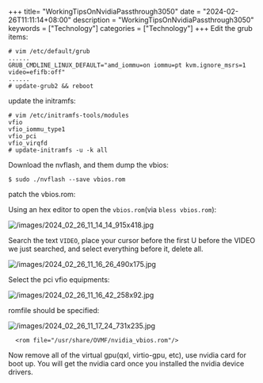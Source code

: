 +++
title= "WorkingTipsOnNvidiaPassthrough3050"
date = "2024-02-26T11:11:14+08:00"
description = "WorkingTipsOnNvidiaPassthrough3050"
keywords = ["Technology"]
categories = ["Technology"]
+++
Edit the grub items:     

```
# vim /etc/default/grub
......
GRUB_CMDLINE_LINUX_DEFAULT="amd_iommu=on iommu=pt kvm.ignore_msrs=1 video=efifb:off"
......
# update-grub2 && reboot
```
update the initramfs:    

```
# vim /etc/initramfs-tools/modules 
vfio
vfio_iommu_type1
vfio_pci
vfio_virqfd
# update-initramfs -u -k all
```
Download the nvflash, and them dump the vbios:    

```
$ sudo ./nvflash --save vbios.rom
```
patch the vbios.rom:    

Using an hex editor to open the `vbios.rom`(via `bless vbios.rom`):    

![/images/2024_02_26_11_14_14_915x418.jpg](/images/2024_02_26_11_14_14_915x418.jpg)

Search the text `VIDEO`, place your cursor before the first U before the VIDEO we just searched, and select everything before it, delete all.    

![/images/2024_02_26_11_16_26_490x175.jpg](/images/2024_02_26_11_16_26_490x175.jpg)

Select the pci vfio equipments:    

![/images/2024_02_26_11_16_42_258x92.jpg](/images/2024_02_26_11_16_42_258x92.jpg)

romfile should be specified:    

![/images/2024_02_26_11_17_24_731x235.jpg](/images/2024_02_26_11_17_24_731x235.jpg)

```
  <rom file="/usr/share/OVMF/nvidia_vbios.rom"/>
```
Now remove all of the virtual gpu(qxl, virtio-gpu, etc), use nvidia card for boot up. You will get the nvidia card once you installed the nvidia device drivers.    
